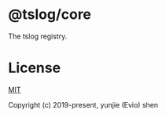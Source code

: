 # @tslog/core

The tslog registry.

# License

[MIT](http://opensource.org/licenses/MIT)

Copyright (c) 2019-present, yunjie (Evio) shen
